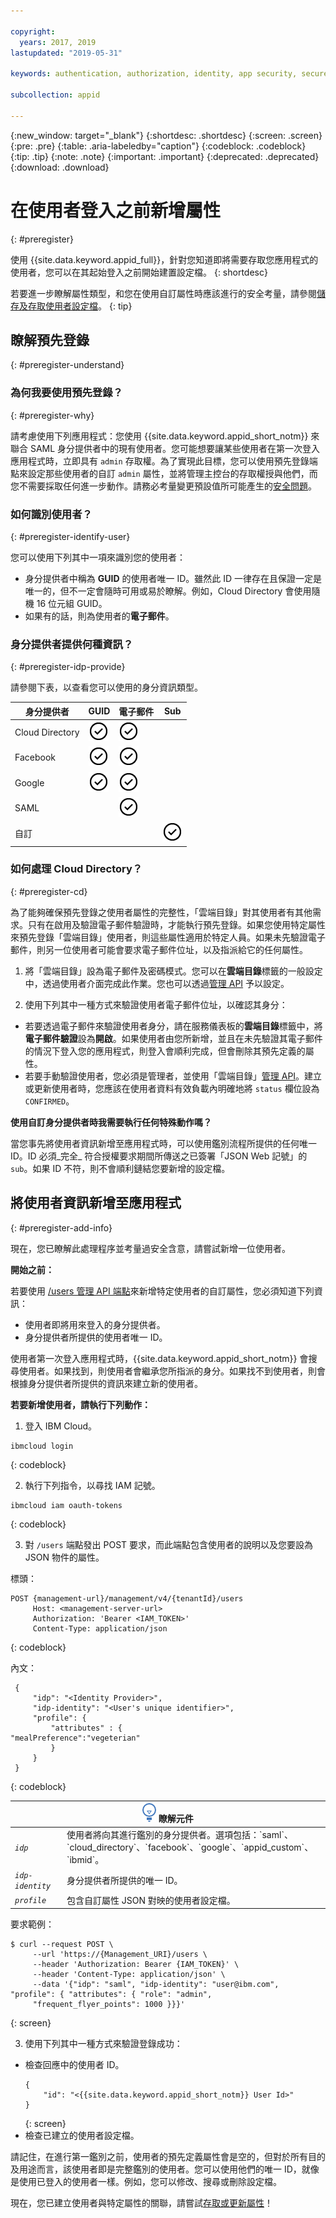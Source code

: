 ```yaml
---

copyright:
  years: 2017, 2019
lastupdated: "2019-05-31"

keywords: authentication, authorization, identity, app security, secure, development, user information, attributes, profiles, 

subcollection: appid

---
```


{:new_window: target="_blank"}
{:shortdesc: .shortdesc}
{:screen: .screen}
{:pre: .pre}
{:table: .aria-labeledby="caption"}
{:codeblock: .codeblock}
{:tip: .tip}
{:note: .note}
{:important: .important}
{:deprecated: .deprecated}
{:download: .download}

# 在使用者登入之前新增屬性
{: #preregister}

使用 {{site.data.keyword.appid_full}}，針對您知道即將需要存取您應用程式的使用者，您可以在其起始登入之前開始建置設定檔。
{: shortdesc}

若要進一步瞭解屬性類型，和您在使用自訂屬性時應該進行的安全考量，請參閱[儲存及存取使用者設定檔](/docs/services/appid?topic=appid-profiles)。
{: tip}

## 瞭解預先登錄
{: #preregister-understand}

### 為何我要使用預先登錄？
{: #preregister-why}

請考慮使用下列應用程式：您使用 {{site.data.keyword.appid_short_notm}} 來聯合 SAML 身分提供者中的現有使用者。您可能想要讓某些使用者在第一次登入應用程式時，立即具有 `admin` 存取權。為了實現此目標，您可以使用預先登錄端點來設定那些使用者的自訂 `admin` 屬性，並將管理主控台的存取權授與他們，而您不需要採取任何進一步動作。請務必考量變更預設值所可能產生的[安全問題](/docs/services/appid?topic=appid-profiles#profile-set-custom)。

### 如何識別使用者？
{: #preregister-identify-user}

您可以使用下列其中一項來識別您的使用者：

* 身分提供者中稱為 **GUID** 的使用者唯一 ID。雖然此 ID 一律存在且保證一定是唯一的，但不一定會隨時可用或易於瞭解。例如，Cloud Directory 會使用隨機 16 位元組 GUID。
* 如果有的話，則為使用者的**電子郵件**。

### 身分提供者提供何種資訊？
{: #preregister-idp-provide}

請參閱下表，以查看您可以使用的身分資訊類型。

<table>
  <thead>
    <tr>
      <th>身分提供者</th>
      <th>GUID</th>
      <th>電子郵件</th>
      <th>Sub</th>
    </tr>
  </thead>
  <tbody>
    <tr>
      <td>Cloud Directory</td>
      <td><img src="images/confirm.png" width="32" alt="可用特性" style="width:32px;" /></td>
      <td><img src="images/confirm.png" width="32" alt="可用特性" style="width:32px;" /></td>
      <td> </td>
    </tr>
    <tr>
      <td>Facebook</td>
      <td><img src="images/confirm.png" width="32" alt="可用特性" style="width:32px;" /></td>
      <td><img src="images/confirm.png" width="32" alt="可用特性" style="width:32px;" /></td>
      <td> </td>
    </tr>
    <tr>
      <td>Google</td>
      <td><img src="images/confirm.png" width="32" alt="可用特性" style="width:32px;" /></td>
      <td><img src="images/confirm.png" width="32" alt="可用特性" style="width:32px;" /></td>
      <td> </td>
    </tr>
    <tr>
      <td>SAML</td>
      <td></td>
      <td><img src="images/confirm.png" width="32" alt="可用特性" style="width:32px;" /></td>
      <td> </td>
    </tr>
    <tr>
      <td>自訂</td>
      <td> </td>
      <td> </td>
      <td><img src="images/confirm.png" width="32" alt="可用特性" style="width:32px;" /></td>
    </tr>
  </tbody>
</table>

### 如何處理 Cloud Directory？
{: #preregister-cd}


為了能夠確保預先登錄之使用者屬性的完整性，「雲端目錄」對其使用者有其他需求。只有在啟用及驗證電子郵件驗證時，才能執行預先登錄。如果您使用特定屬性來預先登錄「雲端目錄」使用者，則這些屬性適用於特定人員。如果未先驗證電子郵件，則另一位使用者可能會要求電子郵件位址，以及指派給它的任何屬性。

1. 將「雲端目錄」設為電子郵件及密碼模式。您可以在**雲端目錄**標籤的一般設定中，透過使用者介面完成此作業。您也可以透過[管理 API](https://us-south.appid.cloud.ibm.com/swagger-ui/#/Management%20API%20-%20Cloud%20Directory%20Users/mgmt.createCloudDirectoryUser) 予以設定。

2. 使用下列其中一種方式來驗證使用者電子郵件位址，以確認其身分：

  * 若要透過電子郵件來驗證使用者身分，請在服務儀表板的**雲端目錄**標籤中，將**電子郵件驗證**設為**開啟**。如果使用者由您所新增，並且在未先驗證其電子郵件的情況下登入您的應用程式，則登入會順利完成，但會刪除其預先定義的屬性。
  * 若要手動驗證使用者，您必須是管理者，並使用「雲端目錄」[管理 API](https://us-south.appid.cloud.ibm.com/swagger-ui/#/Management%20API%20-%20Cloud%20Directory%20Users/mgmt.createCloudDirectoryUser)。建立或更新使用者時，您應該在使用者資料有效負載內明確地將 `status` 欄位設為 `CONFIRMED`。

**使用自訂身分提供者時我需要執行任何特殊動作嗎？**

當您事先將使用者資訊新增至應用程式時，可以使用鑑別流程所提供的任何唯一 ID。ID 必須_完全_ 符合授權要求期間所傳送之已簽署「JSON Web 記號」的 `sub`。如果 ID 不符，則不會順利鏈結您要新增的設定檔。



## 將使用者資訊新增至應用程式
{: #preregister-add-info}

現在，您已瞭解此處理程序並考量過安全含意，請嘗試新增一位使用者。

**開始之前：**

若要使用 [/users 管理 API 端點](https://us-south.appid.cloud.ibm.com/swagger-ui/#/Management%20API%20-%20Users/mgmt.users_search_user_profile)來新增特定使用者的自訂屬性，您必須知道下列資訊：

* 使用者即將用來登入的身分提供者。
* 身分提供者所提供的使用者唯一 ID。

使用者第一次登入應用程式時，{{site.data.keyword.appid_short_notm}} 會搜尋使用者。如果找到，則使用者會繼承您所指派的身分。如果找不到使用者，則會根據身分提供者所提供的資訊來建立新的使用者。

**若要新增使用者，請執行下列動作：**

1. 登入 IBM Cloud。
  ```
  ibmcloud login
  ```
  {: codeblock}

2. 執行下列指令，以尋找 IAM 記號。
  ```
  ibmcloud iam oauth-tokens
  ```
  {: codeblock}

3. 對 `/users` 端點發出 POST 要求，而此端點包含使用者的說明以及您要設為 JSON 物件的屬性。

  標頭：
  ```
  POST {management-url}/management/v4/{tenantId}/users
       Host: <management-server-url>
       Authorization: 'Bearer <IAM_TOKEN>'
       Content-Type: application/json
  ```
  {: codeblock}

  內文：
  ```
   {
       "idp": "<Identity Provider>",
       "idp-identity": "<User's unique identifier>",
       "profile": {
           "attributes" : {
"mealPreference":"vegeterian"
           }
       }
   }
  ```
  {: codeblock}

  <table>
    <thead>
      <th colspan=2><img src="images/idea.png" alt="構想圖示"/> 瞭解元件</th>
    </thead>
    <tbody>
      <tr>
        <td><code><em>idp</em></code></td>
        <td>使用者將向其進行鑑別的身分提供者。選項包括：`saml`、`cloud_directory`、`facebook`、`google`、`appid_custom`、`ibmid`。</td>
      </tr>
      <tr>
        <td><code><em>idp-identity</em></code></td>
        <td>身分提供者所提供的唯一 ID。</td>
      </tr>
      <tr>
        <td><code><em>profile</em></code></td>
        <td>包含自訂屬性 JSON 對映的使用者設定檔。</td>
      </tr>
    </tbody>
  </table>

  要求範例：
  ```
  $ curl --request POST \
       --url 'https://{Management_URI}/users \
       --header 'Authorization: Bearer {IAM_TOKEN}' \
       --header 'Content-Type: application/json' \
       --data '{"idp": "saml", "idp-identity": "user@ibm.com", "profile": { "attributes": { "role": "admin",
       "frequent_flyer_points": 1000 }}}'
  ```
  {: screen}

3. 使用下列其中一種方式來驗證登錄成功：
  * 檢查回應中的使用者 ID。
    ```
    {
        "id": "<{{site.data.keyword.appid_short_notm}} User Id>"
    }
    ```
    {: screen}
  * 檢查已建立的使用者設定檔。

請記住，在進行第一鑑別之前，使用者的預先定義屬性會是空的，但對於所有目的及用途而言，該使用者即是完整鑑別的使用者。您可以使用他們的唯一 ID，就像是使用已登入的使用者一樣。例如，您可以修改、搜尋或刪除設定檔。

現在，您已建立使用者與特定屬性的關聯，請嘗試[存取或更新屬性](/docs/services/appid?topic=appid-profiles)！


</br>
